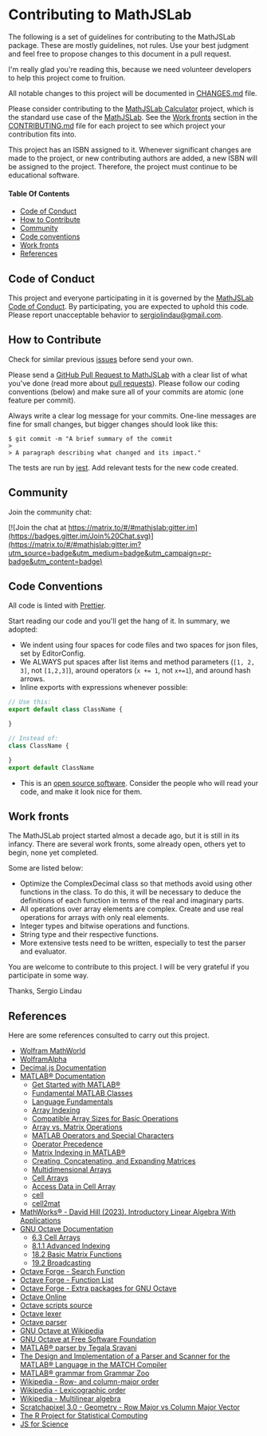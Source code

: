 # Contributing to MathJSLab

The following is a set of guidelines for contributing to the MathJSLab
package. These are mostly guidelines, not rules. Use your best judgment and
feel free to propose changes to this document in a pull request.

I'm really glad you're reading this, because we need volunteer developers to
help this project come to fruition.

All notable changes to this project will be documented in
[CHANGES.md](https://github.com/sergiolindau/mathjslab/blob/main/CHANGES.md) file.

Please consider contributing to the [MathJSLab Calculator](https://github.com/sergiolindau/mathjslab-calculator)
project, which is the standard use case of the [MathJSLab](https://github.com/sergiolindau/mathjslab).
See the [Work fronts](#work-fronts) section in the [CONTRIBUTING.md](https://github.com/sergiolindau/mathjslab/blob/main/CONTRIBUTING.md)
file for each project to see which project your contribution fits into.

This project has an ISBN assigned to it. Whenever significant changes are made
to the project, or new contributing authors are added, a new ISBN will be
assigned to the project. Therefore, the project must continue to be
educational software.

#### Table Of Contents

* [Code of Conduct](#code-of-conduct)
* [How to Contribute](#how-to-contribute)
* [Community](#community)
* [Code conventions](#code-conventions)
* [Work fronts](#work-fronts)
* [References](#references)

## Code of Conduct

This project and everyone participating in it is governed by the
[MathJSLab Code of Conduct](https://github.com/sergiolindau/mathjslab/blob/main/CODE_OF_CONDUCT.md).
By participating, you are expected to uphold this code. Please report
unacceptable behavior to [sergiolindau@gmail.com](mailto:sergiolindau@gmail.com).

## How to Contribute

Check for similar previous [issues](https://github.com/sergiolindau/mathjslab/issues) before send your own.

Please send a [GitHub Pull Request to MathJSLab](https://github.com/sergiolindau/mathjslab/pull/new/main)
with a clear list of what you've done (read more about
[pull requests](http://help.github.com/pull-requests/)). Please follow our
coding conventions (below) and make sure all of your commits are atomic (one
feature per commit).

Always write a clear log message for your commits. One-line messages are fine
for small changes, but bigger changes should look like this:

    $ git commit -m "A brief summary of the commit
    >
    > A paragraph describing what changed and its impact."

The tests are run by [jest](https://jestjs.io/). Add relevant tests for the new code created.

## Community

Join the community chat:

[![Join the chat at https://matrix.to/#/#mathjslab:gitter.im](https://badges.gitter.im/Join%20Chat.svg)](https://matrix.to/#/#mathjslab:gitter.im?utm_source=badge&utm_medium=badge&utm_campaign=pr-badge&utm_content=badge)

## Code Conventions

All code is linted with [Prettier](https://prettier.io/).

Start reading our code and you'll get the hang of it. In summary, we adopted:

* We indent using four spaces for code files and two spaces for json files, set by EditorConfig.
* We ALWAYS put spaces after list items and method parameters (`[1, 2, 3]`, not `[1,2,3]`), around operators (`x += 1`, not `x+=1`), and around hash arrows.
* Inline exports with expressions whenever possible:
```typescript
// Use this:
export default class ClassName {

}

// Instead of:
class ClassName {

}
export default ClassName
```
* This is an [open source software](https://en.wikipedia.org/wiki/Open-source_software). Consider the people who will read your code, and make it look nice for them.

## Work fronts

The MathJSLab project started almost a decade ago, but it is still in its
infancy. There are several work fronts, some already open, others yet to
begin, none yet completed.

Some are listed below:

* Optimize the ComplexDecimal class so that methods avoid using other
functions in the class. To do this, it will be necessary to deduce the
definitions of each function in terms of the real and imaginary parts.
* All operations over array elements are complex. Create and use real
operations for arrays with only real elements.
* Integer types and bitwise operations and functions.
* String type and their respective functions.
* More extensive tests need to be written, especially to test the parser and
evaluator.

You are welcome to contribute to this project. I will be very grateful if you
participate in some way.

Thanks,
Sergio Lindau

## References

Here are some references consulted to carry out this project.

* [Wolfram MathWorld](https://mathworld.wolfram.com/)
* [WolframAlpha](https://www.wolframalpha.com/)
* [Decimal.js Documentation](https://mikemcl.github.io/decimal.js/)
* [MATLAB&reg; Documentation](https://www.mathworks.com/help/matlab/index.html)
    * [Get Started with MATLAB&reg;](https://www.mathworks.com/help/matlab/getting-started-with-matlab.html)
    * [Fundamental MATLAB Classes](https://www.mathworks.com/help/matlab/matlab_prog/fundamental-matlab-classes.html)
    * [Language Fundamentals](https://www.mathworks.com/help/matlab/language-fundamentals.html)
    * [Array Indexing](https://www.mathworks.com/help/matlab/math/array-indexing.html)
    * [Compatible Array Sizes for Basic Operations](https://www.mathworks.com/help/matlab/matlab_prog/compatible-array-sizes-for-basic-operations.html)
    * [Array vs. Matrix Operations](https://www.mathworks.com/help/matlab/matlab_prog/array-vs-matrix-operations.html)
    * [MATLAB Operators and Special Characters](https://www.mathworks.com/help/matlab/matlab_prog/matlab-operators-and-special-characters.html)
    * [Operator Precedence](https://www.mathworks.com/help/matlab/matlab_prog/operator-precedence.html)
    * [Matrix Indexing in MATLAB&reg;](https://www.mathworks.com/company/newsletters/articles/matrix-indexing-in-matlab.html)
    * [Creating, Concatenating, and Expanding Matrices](https://www.mathworks.com/help/matlab/math/creating-and-concatenating-matrices.html)
    * [Multidimensional Arrays](https://www.mathworks.com/help/matlab/math/multidimensional-arrays.html)
    * [Cell Arrays](https://www.mathworks.com/help/matlab/cell-arrays.html)
    * [Access Data in Cell Array](https://www.mathworks.com/help/matlab/matlab_prog/access-data-in-a-cell-array.html)
    * [cell](https://www.mathworks.com/help/matlab/ref/cell.html)
    * [cell2mat](https://www.mathworks.com/help/matlab/ref/cell2mat.html)
* [MathWorks&reg; - David Hill (2023). Introductory Linear Algebra With Applications](https://www.mathworks.com/matlabcentral/fileexchange/2284-introductory-linear-algebra-with-applications)
* [GNU Octave Documentation](https://docs.octave.org/latest/)
    * [6.3 Cell Arrays](https://docs.octave.org/latest/Cell-Arrays.html)
    * [8.1.1 Advanced Indexing](https://docs.octave.org/latest/Advanced-Indexing.html)
    * [18.2 Basic Matrix Functions](https://octave.org/doc/latest/Basic-Matrix-Functions.html)
    * [19.2 Broadcasting](https://docs.octave.org/latest/Broadcasting.html)
* [Octave Forge - Search Function](https://octave.sourceforge.io/list_functions.php)
* [Octave Forge - Function List](https://octave.sourceforge.io/octave/overview.html)
* [Octave Forge - Extra packages for GNU Octave](https://octave.sourceforge.io/)
* [Octave Online](https://octave-online.net/)
* [Octave scripts source](https://github.com/gnu-octave/octave/tree/default/scripts)
* [Octave lexer](https://github.com/gnu-octave/octave/blob/default/libinterp/parse-tree/lex.ll)
* [Octave parser](https://github.com/gnu-octave/octave/blob/default/libinterp/parse-tree/oct-parse.yy)
* [GNU Octave at Wikipedia](https://en.wikipedia.org/wiki/GNU_Octave)
* [GNU Octave at Free Software Foundation](https://www.gnu.org/software/octave/)
* [MATLAB&reg; parser by Tegala Sravani](https://github.com/TegalaSravani/MATLAB-PARSER)
* [The Design and Implementation of a Parser and Scanner for the MATLAB&reg; Language in the MATCH Compiler](http://www.ece.northwestern.edu/cpdc/pjoisha/MAGICA/CPDC-TR-9909-017.pdf)
* [MATLAB&reg; grammar from Grammar Zoo](https://slebok.github.io/zoo/markup/scientific/matlab/srour/extracted/index.html)
* [Wikipedia - Row- and column-major order](https://en.wikipedia.org/wiki/Row-_and_column-major_order)
* [Wikipedia - Lexicographic order](https://en.wikipedia.org/wiki/Lexicographic_order)
* [Wikipedia - Multilinear algebra](https://en.wikipedia.org/wiki/Multilinear_algebra)
* [Scratchapixel 3.0 - Geometry - Row Major vs Column Major Vector](https://www.scratchapixel.com/lessons/mathematics-physics-for-computer-graphics/geometry/row-major-vs-column-major-vector.html)
* [The R Project for Statistical Computing](https://www.r-project.org/)
* [JS for Science](https://indico.cern.ch/event/853710/contributions/3708132/attachments/1985053/3307323/Armina_Abramyan_JS_for_Science.pdf)
